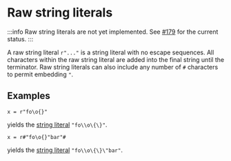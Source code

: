 # Raw string literals

:::info
Raw string literals are not yet implemented. See [#179](https://github.com/dada-lang/dada/issues/179) for the current status.
:::

A raw string literal `r"..."` is a string literal with no escape sequences. All characters within the raw string literal are added into the final string until the terminator. Raw string literals can also include any number of `#` characters to permit embedding `"`.

## Examples

```
x = r"fo\o{}" 
```

yields the [string literal](./string-literals) `"fo\\o\{\}"`.


```
x = r#"fo\o{}"bar"# 
```

yields the [string literal](./string-literals) `"fo\\o\{\}\"bar"`.

